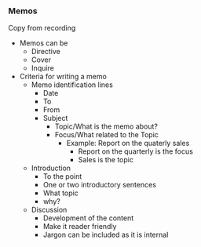 ### Memos

Copy from recording

- Memos can be
	- Directive
	- Cover
	- Inquire
- Criteria for writing a memo
	- Memo identification lines
		- Date
		- To
		- From
		- Subject
			- Topic/What is the memo about?
			- Focus/What related to the Topic
				- Example: Report on the quaterly sales
					- Report on the quarterly is the focus
					- Sales is the topic
	- Introduction
		- To the point
		- One or two introductory sentences
		- What topic
		- why?
	- Discussion
		- Development of the content
		- Make it reader friendly
		- Jargon can be included as it is internal